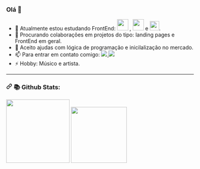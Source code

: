 ### Olá 👋

 
- 🌱 Atualmente estou estudando  FrontEnd: <img height="30em" src="https://cdn.jsdelivr.net/gh/devicons/devicon/icons/html5/html5-original-wordmark.svg" />
, <img height="30em" src="https://cdn.jsdelivr.net/gh/devicons/devicon/icons/css3/css3-original-wordmark.svg" /> e <img height= "25em" src="https://cdn.jsdelivr.net/gh/devicons/devicon/icons/javascript/javascript-original.svg" />.  
- 👯 Procurando colaborações em projetos do tipo: landing pages e FrontEnd em geral.
- 🤔 Aceito ajudas com lógica de programação e  inicilalização no mercado.
- 📫 Para entrar em contato comigo: <a href="https://instagram.com/elvinribas/" target="_blank"><img src="https://img.shields.io/badge/-Instagram-%23E4405F?style=for-the-badge&logo=instagram&logoColor=white" target="_blank">
 <a href="mailto:elvin.ribas@gmail.com"><img src="https://camo.githubusercontent.com/571384769c09e0c66b45e39b5be70f68f552db3e2b2311bc2064f0d4a9f5983b/68747470733a2f2f696d672e736869656c64732e696f2f62616467652f476d61696c2d4431343833363f7374796c653d666f722d7468652d6261646765266c6f676f3d676d61696c266c6f676f436f6c6f723d7768697465" data-canonical-src="https://img.shields.io/badge/Gmail-D14836?style=for-the-badge&amp;logo=gmail&amp;logoColor=white" style="max-width: 100%;"></a>
- ⚡ Hobby:  Músico  e  artista.
 <hr>

<div dir="auto">
   
  <h3 dir="auto"><a id="user-content---github-stats-" class="anchor" aria-hidden="true" href="#--github-stats-"><svg class="octicon octicon-link" viewBox="0 0 16 16" version="1.1" width="16" height="16" aria-hidden="true"><path d="m7.775 3.275 1.25-1.25a3.5 3.5 0 1 1 4.95 4.95l-2.5 2.5a3.5 3.5 0 0 1-4.95 0 .751.751 0 0 1 .018-1.042.751.751 0 0 1 1.042-.018 1.998 1.998 0 0 0 2.83 0l2.5-2.5a2.002 2.002 0 0 0-2.83-2.83l-1.25 1.25a.751.751 0 0 1-1.042-.018.751.751 0 0 1-.018-1.042Zm-4.69 9.64a1.998 1.998 0 0 0 2.83 0l1.25-1.25a.751.751 0 0 1 1.042.018.751.751 0 0 1 .018 1.042l-1.25 1.25a3.5 3.5 0 1 1-4.95-4.95l2.5-2.5a3.5 3.5 0 0 1 4.95 0 .751.751 0 0 1-.018 1.042.751.751 0 0 1-1.042.018 1.998 1.998 0 0 0-2.83 0l-2.5 2.5a1.998 1.998 0 0 0 0 2.83Z"></path></svg></a> <g-emoji class="g-emoji" alias="books" fallback-src="https://github.githubassets.com/images/icons/emoji/unicode/1f4da.png">📚</g-emoji> Github Stats: <br></h3><a target="_blank" rel="noopener noreferrer nofollow" href="https://camo.githubusercontent.com/a2121075b392a67f59f509ef6f7896436da1a295ee4acc36271869086c8aa004/68747470733a2f2f6769746875622d726561646d652d73746174732e76657263656c2e6170702f6170693f757365726e616d653d416c69616e65416d6172616c2673686f775f69636f6e733d74727565267468656d653d746f6b796f6e6967687426696e636c7564655f616c6c5f636f6d6d6974733d7472756526636f756e745f707269766174653d74727565"><img height="170em" src="https://camo.githubusercontent.com/a2121075b392a67f59f509ef6f7896436da1a295ee4acc36271869086c8aa004/68747470733a2f2f6769746875622d726561646d652d73746174732e76657263656c2e6170702f6170693f757365726e616d653d416c69616e65416d6172616c2673686f775f69636f6e733d74727565267468656d653d746f6b796f6e6967687426696e636c7564655f616c6c5f636f6d6d6974733d7472756526636f756e745f707269766174653d74727565" data-canonical-src="https://github-readme-stats.vercel.app/api?username=ElvinRibas&amp;show_icons=true&amp;theme=tokyonight&amp;include_all_commits=true&amp;count_private=true" style="max-width: 100%;"></a>
  <a target="_blank" rel="noopener noreferrer nofollow" href="https://camo.githubusercontent.com/a81063fb8ced6f5c50fba6497174676947f7b3fa8d7485764ebc0090a45e26d8/68747470733a2f2f6769746875622d726561646d652d73746174732e76657263656c2e6170702f6170692f746f702d6c616e67732f3f757365726e616d653d416c69616e65416d6172616c266c61796f75743d636f6d70616374266c616e67735f636f756e743d3136267468656d653d746f6b796f6e69676874"><img height="150em" src="https://camo.githubusercontent.com/a81063fb8ced6f5c50fba6497174676947f7b3fa8d7485764ebc0090a45e26d8/68747470733a2f2f6769746875622d726561646d652d73746174732e76657263656c2e6170702f6170692f746f702d6c616e67732f3f757365726e616d653d416c69616e65416d6172616c266c61796f75743d636f6d70616374266c616e67735f636f756e743d3136267468656d653d746f6b796f6e69676874" data-canonical-src="https://github-readme-stats.vercel.app/api/top-langs/?username=ElvinRibas&amp;layout=compact&amp;langs_count=16&amp;theme=tokyonight" style="max-width: 100%;"></a>
</div>

 

